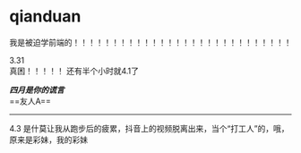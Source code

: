 # qianduan
我是被迫学前端的！！！！！！！！！！！！！！！！！！！！！！！！！！！！

3.31  
真困！！！！！
还有半个小时就4.1了

***四月是你的谎言***  
==友人A==  

---
4.3
是什莫让我从跑步后的疲累，抖音上的视频脱离出来，当个“打工人”的，哦，原来是彩妹，我的彩妹








